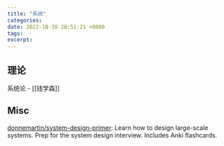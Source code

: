 ```yaml
---
title: "系统"
categories: 
date: 2022-10-30 20:51:21 +0800
tags: 
excerpt: 
---
```





## 理论

系统论 - [[钱学森]]


## Misc




[donnemartin/system-design-primer](https://github.com/donnemartin/system-design-primer): Learn how to design large-scale systems. Prep for the system design interview. Includes Anki flashcards.





